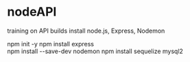 # nodeAPI
training on API builds
install node.js, Express, Nodemon

npm init -y
npm install express  
npm install --save-dev nodemon
npm install sequelize mysql2

